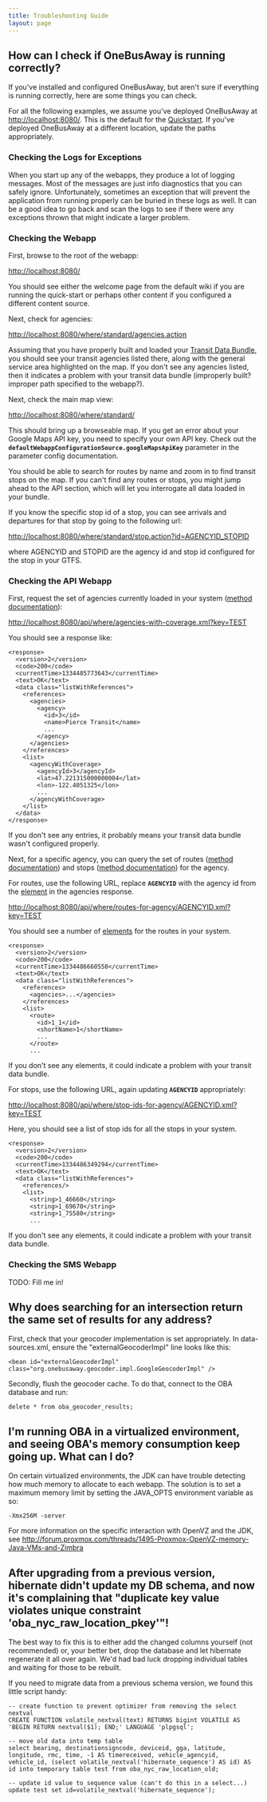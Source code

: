 ```yaml
---
title: Troubleshooting Guide
layout: page
---
```


## How can I check if OneBusAway is running correctly?

If you've installed and configured OneBusAway, but aren't sure if everything is running correctly, here are some things
you can check.

For all the following examples, we assume you've deployed OneBusAway at [http://localhost:8080/](http://localhost:8080/).
This is the default for the [Quickstart](/guides/quickstart-guide).  If you've deployed OneBusAway at a different
location, update the paths appropriately.

### Checking the Logs for Exceptions

When you start up any of the webapps, they produce a lot of logging messages.  Most of the messages are just
info diagnostics that you can safely ignore.  Unfortunately, sometimes an exception that will prevent the application
from running properly can be buried in these logs as well.  It can be a good idea to go back and scan the logs to see
if there were any exceptions thrown that might indicate a larger problem.

### Checking the Webapp

First, browse to the root of the webapp:

[http://localhost:8080/](http://localhost:8080/)

You should see either the welcome page from the default wiki if you are running the quick-start or perhaps other
content if you configured a different content source.

Next, check for agencies:

[http://localhost:8080/where/standard/agencies.action](http://localhost:8080/where/standard/agencies.action)

Assuming that you have properly built and loaded your [Transit Data Bundle](/guides/transit-data-bundle-guide), you should
see your transit agencies listed there, along with the general service area highlighted on the map.  If you don't see
any agencies listed, then it indicates a problem with your transit data bundle (improperly built?  improper path
specified to the webapp?).

Next, check the main map view:

[http://localhost:8080/where/standard/](http://localhost:8080/where/standard/)

This should bring up a browseable map.  If you get an error about your Google Maps API key, you need to specify your
own API key.  Check out the **`defaultWebappConfigurationSource.googleMapsApiKey`** parameter in the
parameter config documentation.

You should be able to search for routes by name and zoom in to find transit stops on the map.  If you can't find any
routes or stops, you might jump ahead to the API section, which will let you interrogate all data loaded in your bundle.

If you know the specific stop id of a stop, you can see arrivals and departures for that stop by going to the following
url:

[http://localhost:8080/where/standard/stop.action?id=AGENCYID_STOPID](http://localhost:8080/where/standard/stop.action?id=AGENCYID_STOPID)

where AGENCYID and STOPID are the agency id and stop id configured for the stop in your GTFS.

### Checking the API Webapp

First, request the set of agencies currently loaded in your system ([method documentation](/api/where/methods/agencies-with-coverage)):

[http://localhost:8080/api/where/agencies-with-coverage.xml?key=TEST](http://localhost:8080/api/where/agencies-with-coverage.xml?key=TEST)

You should see a response like:

~~~
<response>
  <version>2</version>
  <code>200</code>
  <currentTime>1334485773643</currentTime>
  <text>OK</text>
  <data class="listWithReferences">
    <references>
      <agencies>
        <agency>
          <id>3</id>
          <name>Pierce Transit</name>
          ...
        </agency>
      </agencies>
    </references>
    <list>
      <agencyWithCoverage>
        <agencyId>3</agencyId>
        <lat>47.221315000000004</lat>
        <lon>-122.4051325</lon>
        ...
      </agencyWithCoverage>
    </list>
  </data>
</response>
~~~

If you don't see any entries, it probably means your transit data bundle wasn't configured properly.

Next, for a specific agency, you can query the set of routes ([method documentation](/api/where/methods/routes-for-agency))
and stops ([method documentation](../api/where/methods/stop-ids-for-agency)) for the agency.

For routes, use the following URL, replace **`AGENCYID`** with the agency id from the [<agency/> element](/api/where/elements/agency)
in the agencies response.

[http://localhost:8080/api/where/routes-for-agency/AGENCYID.xml?key=TEST](http://localhost:8080/api/where/routes-for-agency/AGENCYID.xml?key=TEST)

You should see a number of [<route/> elements](/api/where/elements/route) for the routes in your system.

~~~
<response>
  <version>2</version>
  <code>200</code>
  <currentTime>1334486660558</currentTime>
  <text>OK</text>
  <data class="listWithReferences">
    <references>
      <agencies>...</agencies>
    </references>
    <list>
      <route>
        <id>1_1</id>
        <shortName>1</shortName>
        ...
      </route>
      ...
~~~

If you don't see any elements, it could indicate a problem with your transit data bundle.

For stops, use the following URL, again updating **`AGENCYID`** appropriately:

[http://localhost:8080/api/where/stop-ids-for-agency/AGENCYID.xml?key=TEST](http://localhost:8080/api/where/stop-ids-for-agency/AGENCYID.xml?key=TEST)

Here, you should see a list of stop ids for all the stops in your system.

~~~
<response>
  <version>2</version>
  <code>200</code>
  <currentTime>1334486349294</currentTime>
  <text>OK</text>
  <data class="listWithReferences">
    <references/>
    <list>
      <string>1_46660</string>
      <string>1_69670</string>
      <string>1_75580</string>
      ...
~~~

If you don't see any elements, it could indicate a problem with your transit data bundle.

### Checking the SMS Webapp

TODO: Fill me in!

## Why does searching for an intersection return the same set of results for any address?

First, check that your geocoder implementation is set appropriately. In data-sources.xml, ensure the
"externalGeocoderImpl" line looks like this:

~~~
<bean id="externalGeocoderImpl" class="org.onebusaway.geocoder.impl.GoogleGeocoderImpl" />
~~~

Secondly, flush the geocoder cache. To do that, connect to the OBA database and run:

~~~
delete * from oba_geocoder_results;
~~~

## I'm running OBA in a virtualized environment, and seeing OBA's memory consumption keep going up. What can I do?

On certain virtualized environments, the JDK can have trouble detecting how much memory to allocate to each webapp.
The solution is to set a maximum memory limit by setting the JAVA_OPTS environment variable as so:

~~~
-Xmx256M -server
~~~

For more information on the specific interaction with OpenVZ and the JDK, see
http://forum.proxmox.com/threads/1495-Proxmox-OpenVZ-memory-Java-VMs-and-Zimbra

## After upgrading from a previous version, hibernate didn't update my DB schema, and now it's complaining that "duplicate key value violates unique constraint 'oba_nyc_raw_location_pkey'"!

The best way to fix this is to either add the changed columns yourself (not recommended) or, your better bet, drop the
database and let hibernate regenerate it all over again. We'd had bad luck dropping individual tables and waiting for
those to be rebuilt.

If you need to migrate data from a previous schema version, we found this little script handy:

~~~
-- create function to prevent optimizer from removing the select nextval
CREATE FUNCTION volatile_nextval(text) RETURNS bigint VOLATILE AS 'BEGIN RETURN nextval($1); END;' LANGUAGE 'plpgsql';

-- move old data into temp table
select bearing, destinationsigncode, deviceid, gga, latitude, longitude, rmc, time, -1 AS timereceived, vehicle_agencyid, vehicle_id, (select volatile_nextval('hibernate_sequence') AS id) AS id into temporary table test from oba_nyc_raw_location_old;

-- update id value to sequence value (can't do this in a select...)
update test set id=volatile_nextval('hibernate_sequence');
~~~
